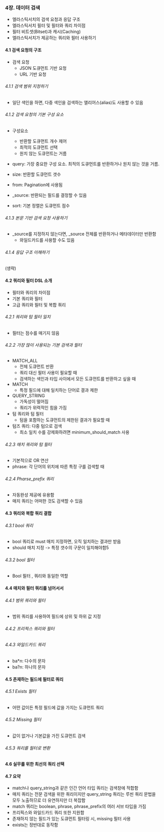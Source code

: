 ### 4장. 데이터 검색
- 엘라스틱서치의 검색 요청과 응답 구조
- 엘라스틱서치 필터 및 필터와 쿼리 차이점
- 필터 비트셋(Bitset)과 캐시(Caching)
- 엘라스틱서치가 제공하는 쿼리와 필터 사용하기

#### 4.1 검색 요청의 구조 
- 검색 요청
  - JSON 도큐먼트 기반 요청
  - URL 기반 요청 
###### 4.1.1 검색 범위 지정하기
- 일단 색인을 하면, 다중 색인을 검색하는 앨리어스(alias)도 사용할 수 있음 

###### 4.1.2 검색 요청의 기본 구성 요소
- 구성요소
  - 반환할 도큐먼트 개수 제어
  - 최적의 도큐먼트 선택
  - 원치 않는 도큐먼트는 거름

- query: 가장 중요한 구성 요소. 최적의 도큐먼트를 반환하거나 원치 않는 것을 거름. 
- size: 반환할 도큐먼트 갯수
- from: Pagination에 사용됨
- _source: 반환되는 필드를 결정할 수 있음 
- sort: 기본 정렬은 도큐먼트 점수 

###### 4.1.3 본문 기반 검색 요청 사용하기
- _source를 지정하지 않는다면, _source 전체를 반환하거나 메타데이터만 반환함 
  - 와일드카드를 사용할 수도 있음 

###### 4.1.4 응답 구조 이해하기 
(생략)

#### 4.2 쿼리와 필터 DSL 소개
- 필터와 쿼리의 차이점
- 기본 쿼리와 필터
- 고급 쿼리와 필터 및 복합 쿼리 
###### 4.2.1 쿼리와 텀 필터 일치 
- 필터는 점수를 매기지 않음 

###### 4.2.2 가장 많이 사용되는 기본 검색과 필터 
- MATCH_ALL 
  - 전체 도큐먼트 반환
  - 쿼리 대신 필터 사용이 필요할 때
  - 검색하는 색인과 타입 사이에서 모든 도큐먼트를 반환하고 싶을 때 
- MATCH
  - 특정 필드에 대해 일치하는 단어로 결과 제한
- QUERY_STRING
  - 가독성이 떨어짐 
  - 쿼리가 위력적인 힘을 가짐 
- 텀 쿼리와 텀 필터 
  - 텀을 포함하는 도큐먼트의 제한된 결과가 필요할 때 
- 텀즈 쿼리: 다중 텀으로 검색 
  - 최소 일치 수를 강제화하려면 minimum_should_match 사용 

###### 4.2.3 매치 쿼리와 텀 필터 
- 기본적으로 OR 연산
- phrase: 각 단어의 위치에 따른 특정 구를 검색할 때 

###### 4.2.4 Pharse_prefix 쿼리 
- 자동완성 제공에 유용함 
- 매치 쿼리는 어떠한 것도 검색할 수 있음 

#### 4.3 쿼리와 복합 쿼리 결합
###### 4.3.1 bool 쿼리
- bool 쿼리로 must 매치 지정하면, 오직 일치하는 결과만 받음
- should 매치 지정 -> 특정 갯수의 구문이 일치해야함5

###### 4.3.2 bool 필터 
- Bool 필터 , 쿼리와 동일한 역할 

#### 4.4 매치와 필터 쿼리를 넘어서서
###### 4.4.1 범위 쿼리와 필터
- 범위 쿼리를 사용하여 필드에 상위 및 하위 값 지정 

###### 4.4.2 프리픽스 쿼리와 필터 

###### 4.4.3 와일드카드 쿼리 
- ba*n: 다수의 문자
- ba?n: 하나의 문자 

#### 4.5 존재하는 필드에 필터로 쿼리
###### 4.5.1 Exists 필터
- 어떤 값이든 특정 필드에 값을 가지는 도큐먼트 쿼리
###### 4.5.2 Missing 필터
- 값이 없거나 기본값을 가진 도큐먼트 검색 
###### 4.5.3 쿼리를 필터로 변환

#### 4.6 실무를 위한 최선의 쿼리 선택

#### 4.7 요약
- match나 query_string과 같은 인간 언어 타입 쿼리는 검색창에 적합함
- 매치 쿼리는 전문 검색을 위한 쿼리이지만 query_string 쿼리는 루씬 쿼리 문법을 모두 노출하므로 더 유연하지만 더 복잡함
- match 쿼리는 boolean, phrase, phrase_prefix의 여러 서브 타입을 가짐
- 프리픽스와 와일드카드 쿼리 또한 지원함
- 존재하지 않는 필드가 있는 도큐먼트 필터링 시, missing 필터 사용
- exists는 정반대로 동작함 